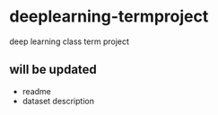 # deeplearning-termproject
deep learning class term project

## will be updated
* readme
* dataset description
